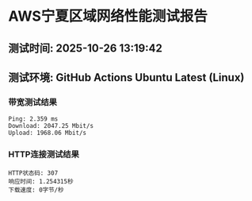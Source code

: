 # AWS宁夏区域网络性能测试报告
## 测试时间: 2025-10-26 13:19:42
## 测试环境: GitHub Actions Ubuntu Latest (Linux)

### 带宽测试结果
```
Ping: 2.359 ms
Download: 2047.25 Mbit/s
Upload: 1968.06 Mbit/s
```

### HTTP连接测试结果
```
HTTP状态码: 307
响应时间: 1.254315秒
下载速度: 0字节/秒
```

